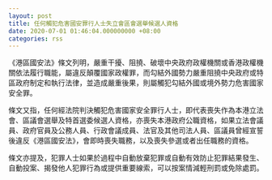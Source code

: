 ```yaml
---
layout: post
title: 任何觸犯危害國安罪行人士失立會區會選舉候選人資格
date: 2020-07-01 01:46:04.000000000 +08:00
categories: rss
---
```


《港區國安法》條文列明，嚴重干擾、阻撓、破壞中央政府政權機關或香港政權機關依法履行職能，屬違反顛覆國家政權罪，而勾結外國勢力嚴重阻撓中央政府或特區政府制定和執行法律，並造成嚴重後果，則屬觸犯勾結外國或境外勢力危害國家安全罪。

條文又指，任何經法院判決觸犯危害國家安全罪行人士，即代表喪失作為本港立法會、區議會選舉及特首選委候選人資格，亦喪失本港政府公職資格，如果立法會議員、政府官員及公務人員、行政會議成員、法官及其他司法人員、區議員曾經宣誓後違反《港區國安法》，會即時喪失職務，以及喪失參選或者出任職務的資格。

條文亦提及，犯罪人士如果於過程中自動放棄犯罪或自動有效防止犯罪結果發生、自動投案、揭發他人犯罪行為或提供重要線索，可以按案情減輕刑罰或免除處罰。
